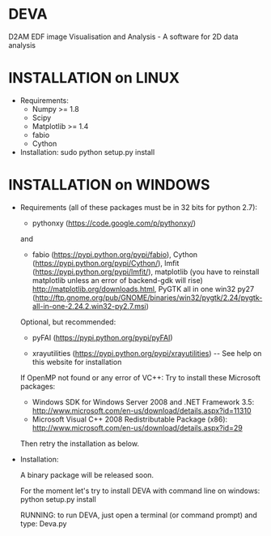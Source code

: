 DEVA
==========================
D2AM EDF image Visualisation and Analysis - A software for 2D data analysis

INSTALLATION on LINUX
==========================
+ Requirements:
	- Numpy >= 1.8
	- Scipy
	- Matplotlib >= 1.4
	- fabio
	- Cython
+ Installation:
	sudo python setup.py install
	
INSTALLATION on WINDOWS
==========================
+ Requirements (all of these packages must be in 32 bits for python 2.7):

	- pythonxy (https://code.google.com/p/pythonxy/)
	
	and 
	
	- fabio (https://pypi.python.org/pypi/fabio), Cython (https://pypi.python.org/pypi/Cython/), lmfit (https://pypi.python.org/pypi/lmfit/), matplotlib (you have to reinstall matplotlib unless an error of backend-gdk will rise) http://matplotlib.org/downloads.html, PyGTK all in one win32 py27 (http://ftp.gnome.org/pub/GNOME/binaries/win32/pygtk/2.24/pygtk-all-in-one-2.24.2.win32-py2.7.msi)
	
	Optional, but recommended:
	
	- pyFAI (https://pypi.python.org/pypi/pyFAI)
	
	- xrayutilities (https://pypi.python.org/pypi/xrayutilities) -- See help on this website for installation
	
	
	If OpenMP not found or any error of VC++: Try to install these Microsoft packages:
	- Windows SDK for Windows Server 2008 and .NET Framework 3.5: http://www.microsoft.com/en-us/download/details.aspx?id=11310
	- Microsoft Visual C++ 2008 Redistributable Package (x86): http://www.microsoft.com/en-us/download/details.aspx?id=29
	
	Then retry the installation as below.
	
+ Installation:
	
	A binary package will be released soon.

	For the moment let's try to install DEVA with command line on windows: python setup.py install
	
	RUNNING: to run DEVA, just open a terminal (or command prompt) and type: Deva.py
	
